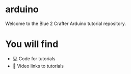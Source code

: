 # arduino
Welcome to the Blue 2 Crafter Arduino tutorial repository.

# You will find
- 💻 Code for tutorials
- 🔗 Video links to tutorials
